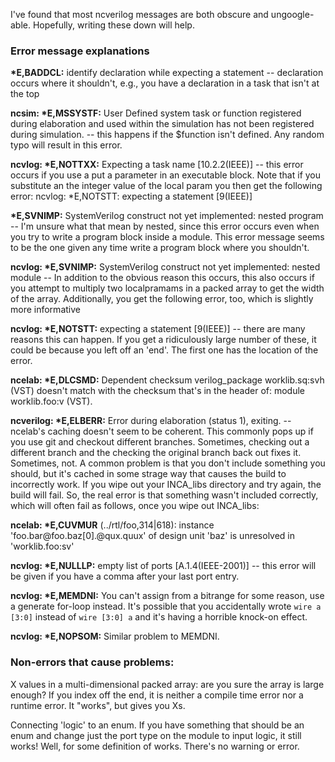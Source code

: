 I've found that most ncverilog messages are both obscure and ungoogle-able. Hopefully, writing these down will help.

### Error message explanations

**\*E,BADDCL:** identify declaration while expecting a statement -- declaration occurs where it shouldn't, e.g., you have a declaration in a task that isn't at the top

**ncsim: \*E,MSSYSTF:** User Defined system task or function registered during elaboration and used within the simulation has not been registered during simulation. -- this happens if the $function isn't defined. Any random typo will result in this error.

**ncvlog: \*E,NOTTXX:** Expecting a task name [10.2.2(IEEE)] -- this error occurs if you use a put a parameter in an executable block. Note that if you substitute an the integer value of the local param you then get the following error:
ncvlog: *E,NOTSTT: expecting a statement [9(IEEE)]

**\*E,SVNIMP:** SystemVerilog construct not yet implemented:  nested program -- I'm unsure what that mean by nested, since this error occurs even when you try to write a program block inside a module. This error message seems to be the one given any time write a program block where you shouldn't.

**ncvlog: \*E,SVNIMP:** SystemVerilog construct not yet implemented:  nested module -- In addition to the obvious reason this occurs, this also occurs if you attempt to multiply two localpramams in a packed array to get the width of the array. Additionally, you get the following error, too, which is slightly more informative

**ncvlog: \*E,NOTSTT:** expecting a statement [9(IEEE)] -- there are many reasons this can happen. If you get a ridiculously large number of these, it could be because you left off an 'end'. The first one has the location of the error.

**ncelab: \*E,DLCSMD:** Dependent checksum verilog_package worklib.sq:svh (VST) doesn't match with the checksum that's in the header of: module worklib.foo:v (VST).

**ncverilog: \*E,ELBERR:** Error during elaboration (status 1), exiting. -- ncelab's caching doesn't seem to be coherent. This commonly pops up if you use git and checkout different branches. Sometimes, checking out a different branch and the checking the original branch back out fixes it. Sometimes, not. A common problem is that you don't include something you should, but it's cached in some strage way that causes the build to incorrectly work. If you wipe out your INCA_libs directory and try again, the build will fail. So, the real error is that something wasn't included correctly, which will often fail as follows, once you wipe out INCA_libs:

**ncelab: \*E,CUVMUR** (../rtl/foo,314|618): instance 'foo.bar@foo<module>.baz[0].@qux<module>.quux' of design unit 'baz' is unresolved in 'worklib.foo:sv'

**ncvlog: \*E,NULLLP:** empty list of ports [A.1.4(IEEE-2001)] -- this error will be given if you have a comma after your last port entry.

**ncvlog: \*E,MEMDNI:** You can't assign from a bitrange for some reason, use a generate for-loop instead. It's possible that you accidentally wrote `wire a [3:0]` instead of `wire [3:0] a` and it's having a horrible knock-on effect.

**ncvlog: \*E,NOPSOM:** Similar problem to MEMDNI.

### Non-errors that cause problems:

X values in a multi-dimensional packed array: are you sure the array is large enough? If you index off the end, it is neither a compile time error nor a runtime error. It "works", but gives you Xs.

Connecting 'logic' to an enum. If you have something that should be an enum and change just the port type on the module to input logic, it still works! Well, for some definition of works. There's no warning or error.

